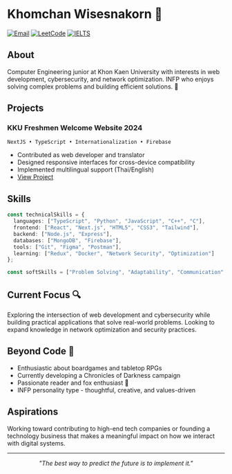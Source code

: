 # Khomchan Wisesnakorn 🦊

[![Email](https://img.shields.io/badge/Email-khomchan.wi%40kkumail.com-orange?style=flat-square&logo=gmail)](mailto:khomchan.wi@kkumail.com)
[![LeetCode](https://img.shields.io/badge/LeetCode-Khomiez-orange?style=flat-square&logo=leetcode)](https://www.leetcode.com/Khomiez)
[![IELTS](https://img.shields.io/badge/IELTS-5.5%20(B2)-orange?style=flat-square)](/)

## About
Computer Engineering junior at Khon Kaen University with interests in web development, cybersecurity, and network optimization. INFP who enjoys solving complex problems and building efficient solutions. 🌲

## Projects

### KKU Freshmen Welcome Website 2024
```
NextJS • TypeScript • Internationalization • Firebase
```
- Contributed as web developer and translator
- Designed responsive interfaces for cross-device compatibility
- Implemented multilingual support (Thai/English)
- [View Project](https://welcomekkufreshmen-2024.vercel.app/th)

## Skills

```typescript
const technicalSkills = {
  languages: ["TypeScript", "Python", "JavaScript", "C++", "C"],
  frontend: ["React", "Next.js", "HTML5", "CSS3", "Tailwind"],
  backend: ["Node.js", "Express"],
  databases: ["MongoDB", "Firebase"],
  tools: ["Git", "Figma", "Postman"],
  learning: ["Redux", "Docker", "Network Security", "Optimization"]
};

const softSkills = ["Problem Solving", "Adaptability", "Communication", "Creativity"];
```

## Current Focus 🔍

Exploring the intersection of web development and cybersecurity while building practical applications that solve real-world problems. Looking to expand knowledge in network optimization and security practices.

## Beyond Code 🌳

- Enthusiastic about boardgames and tabletop RPGs
- Currently developing a Chronicles of Darkness campaign
- Passionate reader and fox enthusiast 🦊
- INFP personality type - thoughtful, creative, and values-driven

## Aspirations

Working toward contributing to high-end tech companies or founding a technology business that makes a meaningful impact on how we interact with digital systems.

---

<p align="center"><i>"The best way to predict the future is to implement it."</i></p>
